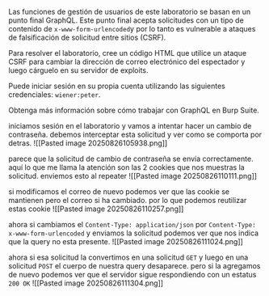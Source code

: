 Las funciones de gestión de usuarios de este laboratorio se basan en un punto final GraphQL. Este punto final acepta solicitudes con un tipo de contenido de `x-www-form-urlencoded`y por lo tanto es vulnerable a ataques de falsificación de solicitud entre sitios (CSRF).

Para resolver el laboratorio, cree un código HTML que utilice un ataque CSRF para cambiar la dirección de correo electrónico del espectador y luego cárguelo en su servidor de exploits.

Puede iniciar sesión en su propia cuenta utilizando las siguientes credenciales: `wiener:peter`.

Obtenga más información sobre cómo trabajar con GraphQL en Burp Suite.

iniciamos sesión en el laboratorio y vamos a intentar hacer un cambio de contraseña. debemos interceptar esta solicitud y ver como se comporta por detras.
![[Pasted image 20250826105938.png]]

parece que la solicitud de cambio de contraseña se envía correctamente. aquí lo que me llama la atención son las 2 cookies que nos muestras la solicitud. enviemos esto al repeater
![[Pasted image 20250826110111.png]]

si modificamos el correo de nuevo podemos ver que las cookie se mantienen pero el correo si ha cambiado. por lo que podemos reutilizar estas cookie
![[Pasted image 20250826110257.png]]

ahora si cambiamos el `Content-Type: application/json` por `Content-Type: x-www-form-urlencoded` y enviamos la solicitud podemos ver que nos indica que la query no esta presente.
![[Pasted image 20250826111024.png]]

ahora si esa solicitud la convertimos en una solicitud `GET` y luego en una solicitud `POST` el cuerpo de nuestra query desaparece. pero si la agregamos de nuevo podemos ver que el servidor sigue respondiendo con un estatus `200 OK` 
![[Pasted image 20250826111304.png]]